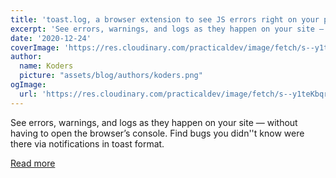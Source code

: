 ```yaml
---
title: 'toast.log, a browser extension to see JS errors right on your page (without opening the console)'
excerpt: 'See errors, warnings, and logs as they happen on your site — without having to open the browser’s console. Find bugs you didn''t know were there via notifications in toast format.'
date: '2020-12-24'
coverImage: 'https://res.cloudinary.com/practicaldev/image/fetch/s--y1teKbqr--/c_imagga_scale,f_auto,fl_progressive,h_420,q_auto,w_1000/https://i.imgur.com/7htxWKK.png'
author:
  name: Koders
  picture: "assets/blog/authors/koders.png"
ogImage:
  url: 'https://res.cloudinary.com/practicaldev/image/fetch/s--y1teKbqr--/c_imagga_scale,f_auto,fl_progressive,h_420,q_auto,w_1000/https://i.imgur.com/7htxWKK.png'
---
```


See errors, warnings, and logs as they happen on your site — without having to open the browser’s console. Find bugs you didn''t know were there via notifications in toast format.

[Read more](https://dev.to/guivr/toast-log-a-browser-extension-to-see-js-errors-right-on-your-page-without-opening-the-console-2p4j)
